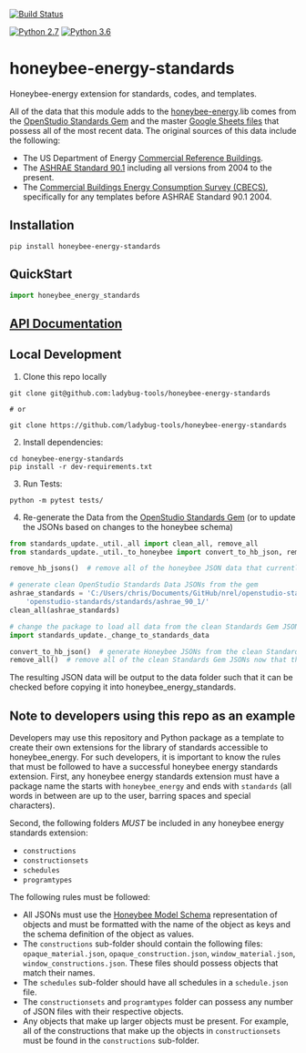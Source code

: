 [![Build Status](https://travis-ci.com/ladybug-tools/honeybee-energy-standards.svg?branch=master)](https://travis-ci.com/ladybug-tools/honeybee-energy-standards)

[![Python 2.7](https://img.shields.io/badge/python-2.7-green.svg)](https://www.python.org/downloads/release/python-270/) [![Python 3.6](https://img.shields.io/badge/python-3.6-blue.svg)](https://www.python.org/downloads/release/python-360/)

# honeybee-energy-standards

Honeybee-energy extension for standards, codes, and templates.

All of the data that this module adds to the [honeybee-energy](https://github.com/ladybug-tools/honeybee-energy).lib comes from the
[OpenStudio Standards Gem](https://github.com/NREL/openstudio-standards) and the master
[Google Sheets files](https://drive.google.com/drive/folders/1x7yEU4jnKw-gskLBih8IopStwl0KAMEi)
that possess all of the most recent data. The original sources of this data include the following:

* The US Department of Energy [Commercial Reference Buildings](https://www.energy.gov/eere/buildings/commercial-reference-buildings).
* The [ASHRAE Standard 90.1](https://www.ashrae.org/technical-resources/bookstore/standard-90-1) including all versions from 2004 to the present.
* The [Commercial Buildings Energy Consumption Survey (CBECS)](https://www.eia.gov/consumption/commercial/), specifically for any templates before ASHRAE Standard 90.1 2004.

## Installation

```console
pip install honeybee-energy-standards
```

## QuickStart

```python
import honeybee_energy_standards

```

## [API Documentation](http://ladybug-tools.github.io/honeybee-energy-standards/docs)

## Local Development

1. Clone this repo locally

```console
git clone git@github.com:ladybug-tools/honeybee-energy-standards

# or

git clone https://github.com/ladybug-tools/honeybee-energy-standards
```

2. Install dependencies:

```console
cd honeybee-energy-standards
pip install -r dev-requirements.txt
```

3. Run Tests:

```console
python -m pytest tests/
```

4. Re-generate the Data from the [OpenStudio Standards Gem](https://github.com/NREL/openstudio-standards)
(or to update the JSONs based on changes to the honeybee schema)

```python
from standards_update._util._all import clean_all, remove_all
from standards_update._util._to_honeybee import convert_to_hb_json, remove_hb_jsons

remove_hb_jsons()  # remove all of the honeybee JSON data that currently exists

# generate clean OpenStudio Standards Data JSONs from the gem
ashrae_standards = 'C:/Users/chris/Documents/GitHub/nrel/openstudio-standards/lib/' \
    'openstudio-standards/standards/ashrae_90_1/'
clean_all(ashrae_standards)

# change the package to load all data from the clean Standards Gem JSONs
import standards_update._change_to_standards_data

convert_to_hb_json()  # generate Honeybee JSONs from the clean Standards Gem JSONs
remove_all()  # remove all of the clean Standards Gem JSONs now that they're converted
```

The resulting JSON data will be output to the data folder such that it can be
checked before copying it into honeybee_energy_standards.

## Note to developers using this repo as an example

Developers may use this repository and Python package as a template to create their
own extensions for the library of standards accessible to honeybee_energy. For such
developers, it is important to know the rules that must be followed to have a
successful honeybee energy standards extension. First, any honeybee energy standards
extension must have a package name the starts with `honeybee_energy` and ends
with `standards` (all words in between are up to the user, barring spaces and
special characters).

Second, the following folders *MUST* be included in any honeybee energy standards
extension:

* `constructions`
* `constructionsets`
* `schedules`
* `programtypes`

The following rules must be followed:

* All JSONs must use the [Honeybee Model Schema](https://www.ladybug.tools/honeybee-schema/model.html)
    representation of objects and must be formatted with the name of the object as keys
    and the schema definition of the object as values.
* The `constructions` sub-folder should contain the following files: `opaque_material.json`,
    `opaque_construction.json`, `window_material.json`, `window_constructions.json`.
    These files should possess objects that match their names.
* The `schedules` sub-folder should have all schedules in a `schedule.json` file.
* The `constructionsets` and `programtypes` folder can possess any number of JSON
    files with their respective objects.
* Any objects that make up larger objects must be present. For example, all of the
    constructions that make up the objects in `constructionsets` must be found in the
    `constructions` sub-folder.
